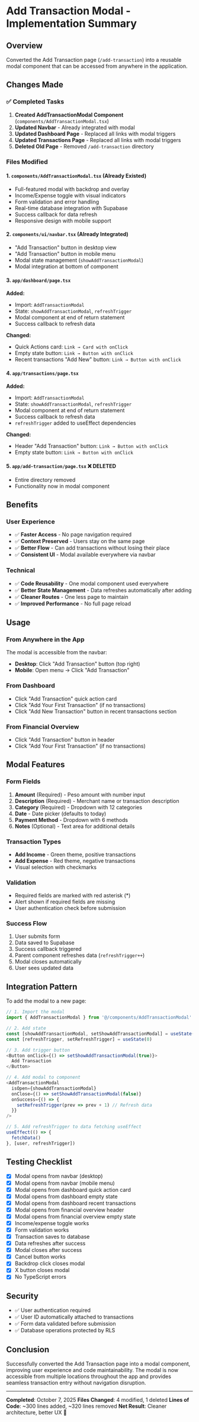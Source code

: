 # Add Transaction Modal - Implementation Summary

## Overview
Converted the Add Transaction page (`/add-transaction`) into a reusable modal component that can be accessed from anywhere in the application.

## Changes Made

### ✅ Completed Tasks
1. **Created AddTransactionModal Component** (`components/AddTransactionModal.tsx`)
2. **Updated Navbar** - Already integrated with modal
3. **Updated Dashboard Page** - Replaced all links with modal triggers
4. **Updated Transactions Page** - Replaced all links with modal triggers
5. **Deleted Old Page** - Removed `/add-transaction` directory

### Files Modified

#### 1. `components/AddTransactionModal.tsx` (Already Existed)
- Full-featured modal with backdrop and overlay
- Income/Expense toggle with visual indicators
- Form validation and error handling
- Real-time database integration with Supabase
- Success callback for data refresh
- Responsive design with mobile support

#### 2. `components/ui/navbar.tsx` (Already Integrated)
- "Add Transaction" button in desktop view
- "Add Transaction" button in mobile menu
- Modal state management (`showAddTransactionModal`)
- Modal integration at bottom of component

#### 3. `app/dashboard/page.tsx`
**Added:**
- Import: `AddTransactionModal`
- State: `showAddTransactionModal`, `refreshTrigger`
- Modal component at end of return statement
- Success callback to refresh data

**Changed:**
- Quick Actions card: `Link → Card with onClick`
- Empty state button: `Link → Button with onClick`
- Recent transactions "Add New" button: `Link → Button with onClick`

#### 4. `app/transactions/page.tsx`
**Added:**
- Import: `AddTransactionModal`
- State: `showAddTransactionModal`, `refreshTrigger`
- Modal component at end of return statement
- Success callback to refresh data
- `refreshTrigger` added to useEffect dependencies

**Changed:**
- Header "Add Transaction" button: `Link → Button with onClick`
- Empty state button: `Link → Button with onClick`

#### 5. `app/add-transaction/page.tsx` ❌ DELETED
- Entire directory removed
- Functionality now in modal component

## Benefits

### User Experience
- ✅ **Faster Access** - No page navigation required
- ✅ **Context Preserved** - Users stay on the same page
- ✅ **Better Flow** - Can add transactions without losing their place
- ✅ **Consistent UI** - Modal available everywhere via navbar

### Technical
- ✅ **Code Reusability** - One modal component used everywhere
- ✅ **Better State Management** - Data refreshes automatically after adding
- ✅ **Cleaner Routes** - One less page to maintain
- ✅ **Improved Performance** - No full page reload

## Usage

### From Anywhere in the App
The modal is accessible from the navbar:
- **Desktop**: Click "Add Transaction" button (top right)
- **Mobile**: Open menu → Click "Add Transaction"

### From Dashboard
- Click "Add Transaction" quick action card
- Click "Add Your First Transaction" (if no transactions)
- Click "Add New Transaction" button in recent transactions section

### From Financial Overview
- Click "Add Transaction" button in header
- Click "Add Your First Transaction" (if no transactions)

## Modal Features

### Form Fields
1. **Amount** (Required) - Peso amount with number input
2. **Description** (Required) - Merchant name or transaction description
3. **Category** (Required) - Dropdown with 12 categories
4. **Date** - Date picker (defaults to today)
5. **Payment Method** - Dropdown with 6 methods
6. **Notes** (Optional) - Text area for additional details

### Transaction Types
- **Add Income** - Green theme, positive transactions
- **Add Expense** - Red theme, negative transactions
- Visual selection with checkmarks

### Validation
- Required fields are marked with red asterisk (*)
- Alert shown if required fields are missing
- User authentication check before submission

### Success Flow
1. User submits form
2. Data saved to Supabase
3. Success callback triggered
4. Parent component refreshes data (`refreshTrigger++`)
5. Modal closes automatically
6. User sees updated data

## Integration Pattern

To add the modal to a new page:

```typescript
// 1. Import the modal
import { AddTransactionModal } from '@/components/AddTransactionModal'

// 2. Add state
const [showAddTransactionModal, setShowAddTransactionModal] = useState(false)
const [refreshTrigger, setRefreshTrigger] = useState(0)

// 3. Add trigger button
<Button onClick={() => setShowAddTransactionModal(true)}>
  Add Transaction
</Button>

// 4. Add modal to component
<AddTransactionModal
  isOpen={showAddTransactionModal}
  onClose={() => setShowAddTransactionModal(false)}
  onSuccess={() => {
    setRefreshTrigger(prev => prev + 1) // Refresh data
  }}
/>

// 5. Add refreshTrigger to data fetching useEffect
useEffect(() => {
  fetchData()
}, [user, refreshTrigger])
```

## Testing Checklist
- [x] Modal opens from navbar (desktop)
- [x] Modal opens from navbar (mobile menu)
- [x] Modal opens from dashboard quick action card
- [x] Modal opens from dashboard empty state
- [x] Modal opens from dashboard recent transactions
- [x] Modal opens from financial overview header
- [x] Modal opens from financial overview empty state
- [x] Income/expense toggle works
- [x] Form validation works
- [x] Transaction saves to database
- [x] Data refreshes after success
- [x] Modal closes after success
- [x] Cancel button works
- [x] Backdrop click closes modal
- [x] X button closes modal
- [x] No TypeScript errors

## Security
- ✅ User authentication required
- ✅ User ID automatically attached to transactions
- ✅ Form data validated before submission
- ✅ Database operations protected by RLS

## Conclusion
Successfully converted the Add Transaction page into a modal component, improving user experience and code maintainability. The modal is now accessible from multiple locations throughout the app and provides seamless transaction entry without navigation disruption.

---

**Completed**: October 7, 2025
**Files Changed**: 4 modified, 1 deleted
**Lines of Code**: ~300 lines added, ~320 lines removed
**Net Result**: Cleaner architecture, better UX 🎉
